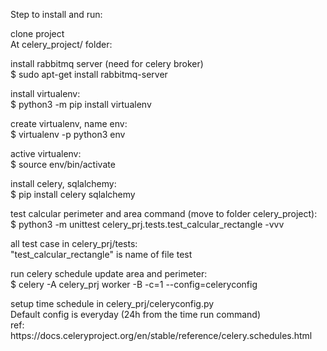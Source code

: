 <p>Step to install and run:</p>
<p>clone project<br>
At celery_project/ folder:</p>

<p>install rabbitmq server (need for celery broker)<br>
$ sudo apt-get install rabbitmq-server</p>

<p>install virtualenv:<br>
$ python3 -m pip install virtualenv</p>

<p>create virtualenv, name env:<br>
$ virtualenv -p python3 env</p>

<p>active virtualenv:<br>
$ source env/bin/activate</p>

<p>install celery, sqlalchemy:<br>
$ pip install celery sqlalchemy</p>

<p>test calcular perimeter and area command (move to folder celery_project):<br>
$ python3 -m unittest celery_prj.tests.test_calcular_rectangle -vvv</p>

<p>all test case in celery_prj/tests:<br>
"test_calcular_rectangle" is name of file test</p>

<p>run celery schedule update area and perimeter:<br>
$ celery -A celery_prj worker -B -c=1 --config=celeryconfig</p>

<p>setup time schedule in celery_prj/celeryconfig.py<br>
Default config is everyday (24h from the time run command)<br>
ref: https://docs.celeryproject.org/en/stable/reference/celery.schedules.html</p>

